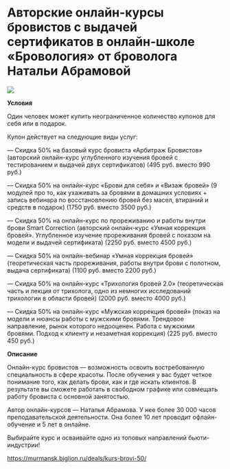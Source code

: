 # Авторские онлайн-курсы бровистов с выдачей сертификатов в онлайн-школе «Бровология» от броволога Натальи Абрамовой
![](https://st.biglion.ru/c/w/672/h/378/cfs15/deal_offer/e0/97/e0972b69f1834e9daeee17eb358390be.jpeg)

**Условия**

Один человек может купить неограниченное количество купонов для себя или в подарок.

Купон действует на следующие виды услуг:

— Скидка 50% на базовый курс бровиста «Арбитраж Бровистов» (авторский онлайн-курс углубленного изучения бровей с тестированием и выдачей двух сертификатов) (495 руб. вместо 990 руб.)

— Скидка 50% на онлайн-курс «Брови для себя» и «Визаж бровей» (9 модулей про то, как ухаживать за бровями в домашних условиях + запись вебинара по восстановлению бровей без масел, втираний и средств в подарок) (1750 руб. вместо 3500 руб.)

— Скидка 50% на онлайн-курс по прореживанию и работы внутри брови Smart Correction (авторский онлайн-курс «Умная коррекция бровей». Углубленное изучение прореживания бровей с показом на модели и выдачей сертификата) (2250 руб. вместо 4500 руб.)

— Скидка 50% на онлайн-вебинар «Умная коррекция бровей» (теоретическая часть прореживания, работы внутри брови с полотном, выдача сертификата) (1100 руб. вместо 2200 руб.)

— Скидка 50% на онлайн-курс «Трихология бровей 2.0» (теоретическая часть и лекция от трихолога, одно из немногих исследований трихологии в области бровей) (2000 руб. вместо 4000 руб.)

— Скидка 50% на онлайн-курс «Мужская коррекция бровей» (показ на модели и нюансы работы с мужскими бровями. Трендовое направление, рынок которого недооценен. Работа с мужскими бровями. Подход к клиенту и незаметная коррекция) (225 руб. вместо 450 руб.)

**Описание**

Онлайн-курс бровистов — возможность освоить востребованную специальность в сфере красоты. После обучения у вас будет четкое понимание того, как делать брови, как и где искать клиентов. В результате вы сможете работать в свободном графике или совмещать работу бровиста с основной занятостью.

Автор онлайн-курсов — Наталья Абрамова. У нее более 30 000 часов преподавательской деятельности. Она более 10 лет проводит офлайн-обучение и 5 лет в онлайне.

Выбирайте курс и осваивайте одно из топовых направлений бьюти-индустрии!

https://murmansk.biglion.ru/deals/kurs-brovi-50/
